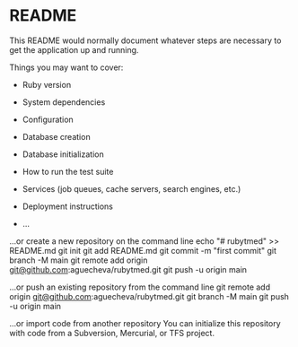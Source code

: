 # README

This README would normally document whatever steps are necessary to get the
application up and running.

Things you may want to cover:

* Ruby version

* System dependencies

* Configuration

* Database creation

* Database initialization

* How to run the test suite

* Services (job queues, cache servers, search engines, etc.)

* Deployment instructions

* ...

…or create a new repository on the command line
echo "# rubytmed" >> README.md
git init
git add README.md
git commit -m "first commit"
git branch -M main
git remote add origin git@github.com:aguecheva/rubytmed.git
git push -u origin main

…or push an existing repository from the command line
git remote add origin git@github.com:aguecheva/rubytmed.git
git branch -M main
git push -u origin main

…or import code from another repository
You can initialize this repository with code from a Subversion, Mercurial, or TFS project.